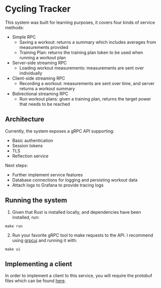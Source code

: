 # Cycling Tracker

This system was built for learning purposes, it covers four kinds of service methods:
- Simple RPC
    - Saving a workout: returns a summary which includes averages from measurements provided
    - Training Plan: returns the training plan token to be used when running a workout plan
- Server-side streaming RPC
    - Loading workout measurements: measurements are sent over individually
- Client-side streaming RPC
    - Recording a workout: measurements are sent over time, and server returns a workout summary
- Bidirectional streaming RPC
    - Run workout plans: given a training plan, returns the target power that needs to be reached

## Architecture

Currently, the system exposes a gRPC API supporting:
- Basic authentication
- Session tokens
- TLS
- Reflection service

Next steps:
- Further implement service features
- Database connections for logging and persisting workout data
- Attach logs to Grafana to provide tracing logs

## Running the system

1. Given that Rust is installed locally, and dependencies have been installed, run:
```
make run
```

2. Run your favorite gRPC tool to make requests to the API. I recommend using [grpcui](https://github.com/fullstorydev/grpcui) and running it with:
```
make ui
```
## Implementing a client

In order to implement a client to this service, you will require the protobuf files which can be found [here](https://github.com/esiebert/cycling-tracker/blob/master/proto/cyclingtracker.proto).
